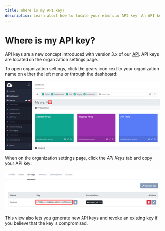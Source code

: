 ```yaml
---
title: Where is my API key?
description: Learn about how to locate your elmah.io API key. An API key is a security measure that will authenticate one or more applications on elmah.io.
---
```


# Where is my API key?

API keys are a new concept introduced with version 3.x of our [API](https://elmah.io/api/v3/). API keys are located on the organization settings page.

To open organization settings, click the gears icon next to your organization name on either the left menu or through the dashboard:

![Organization settings](images/organization-settings.png)

When on the organization settings page, click the _API Keys_ tab and copy your API key:

![API keys on organization settings](images/api-key-on-organization-settings.png)

This view also lets you generate new API keys and revoke an existing key if you believe that the key is compromised.